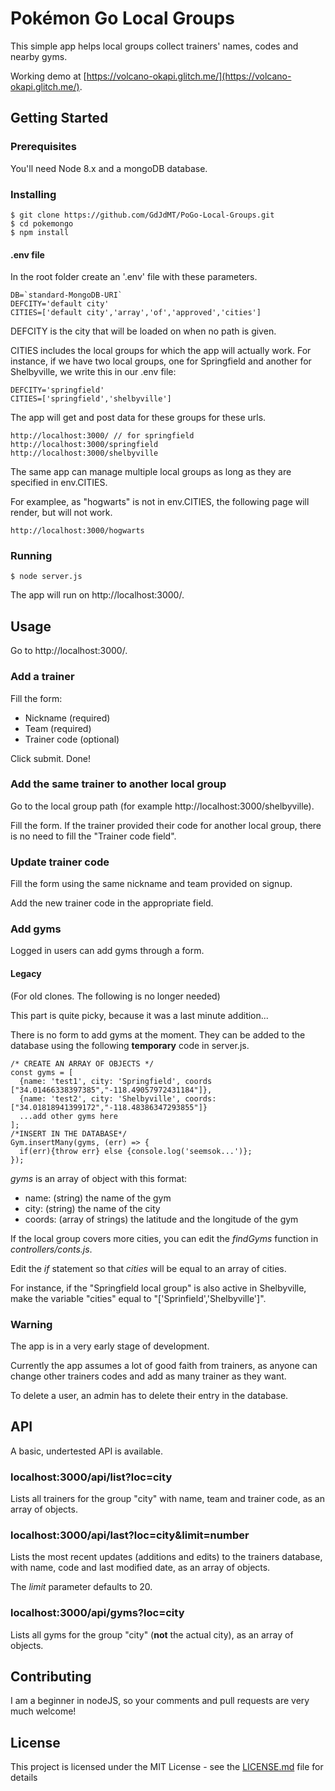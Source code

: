 Pokémon Go Local Groups 
=======================

This simple app helps local groups collect trainers' names, codes and nearby gyms.

Working demo at [https://volcano-okapi.glitch.me/](https://volcano-okapi.glitch.me/).

## Getting Started

### Prerequisites

You'll need Node 8.x and a mongoDB database.

### Installing

```
$ git clone https://github.com/GdJdMT/PoGo-Local-Groups.git
$ cd pokemongo
$ npm install
```
#### .env file

In the root folder create an '.env' file with these parameters.

```
DB=`standard-MongoDB-URI`
DEFCITY='default city'
CITIES=['default city','array','of','approved','cities']
```
DEFCITY is the city that will be loaded on when no path is given.

CITIES includes the local groups for which the app will actually work. For instance, if we have two local groups, one for Springfield and another for Shelbyville, we write this in our .env file:

```
DEFCITY='springfield'
CITIES=['springfield','shelbyville']
```

The app will get and post data for these groups for these urls.

```
http://localhost:3000/ // for springfield
http://localhost:3000/springfield
http://localhost:3000/shelbyville
```
The same app can manage multiple local groups as long as they are specified in env.CITIES.

For examplee, as "hogwarts" is not in env.CITIES, the following page will render, but will not work.

```
http://localhost:3000/hogwarts
```

### Running

```
$ node server.js
```

The app will run on http://localhost:3000/.

## Usage
Go to http://localhost:3000/.

### Add a trainer
Fill the form:
* Nickname (required)
* Team (required)
* Trainer code (optional)

Click submit. Done!

### Add the same trainer to another local group

Go to the local group path (for example http://localhost:3000/shelbyville).

Fill the form. If the trainer provided their code for another local group, there is no need to fill the "Trainer code field".

### Update trainer code

Fill the form using the same nickname and team provided on signup.

Add the new trainer code in the appropriate field.

### Add gyms

Logged in users can add gyms through a form.

#### Legacy
(For old clones. The following is no longer needed)

This part is quite picky, because it was a last minute addition...

There is no form to add gyms at the moment. They can be added to the database using the following **temporary** code in server.js.

```
/* CREATE AN ARRAY OF OBJECTS */
const gyms = [
  {name: 'test1', city: 'Springfield', coords ["34.01466338397385","-118.49057972431184"]},
  {name: 'test2', city: 'Shelbyville', coords:["34.01818941399172","-118.48386347293855"]}
  ...add other gyms here
];
/*INSERT IN THE DATABASE*/
Gym.insertMany(gyms, (err) => {
  if(err){throw err} else {console.log('seemsok...')};
});
```

*gyms* is an array of object with this format:
* name: (string) the name of the gym
* city: (string) the name of the city
* coords: (array of strings) the latitude and the longitude of the gym

If the local group covers more cities, you can edit the *findGyms* function in *controllers/conts.js*. 

Edit the *if* statement so that *cities* will be equal to an array of cities.

For instance, if the "Springfield local group" is also active in Shelbyville, make the variable "cities" equal to "['Sprinfield','Shelbyville']".

### Warning

The app is in a very early stage of development.

Currently the app assumes a lot of good faith from trainers, as anyone can change other trainers codes and add as many trainer as they want.

To delete a user, an admin has to delete their entry in the database.
## API

A basic, undertested API is available.

### localhost:3000/api/list?loc=city

Lists all trainers for the group "city" with name, team and trainer code, as an array of objects.

### localhost:3000/api/last?loc=city&limit=number
Lists the most recent updates (additions and edits) to the trainers database, with name, code and last modified date, as an array of objects.

The *limit* parameter defaults to 20.

### localhost:3000/api/gyms?loc=city

Lists all gyms for the group "city" (**not** the actual city), as an array of objects.

## Contributing

I am a beginner in nodeJS, so your comments and pull requests are very much welcome!

## License

This project is licensed under the MIT License - see the [LICENSE.md](LICENSE.md) file for details
